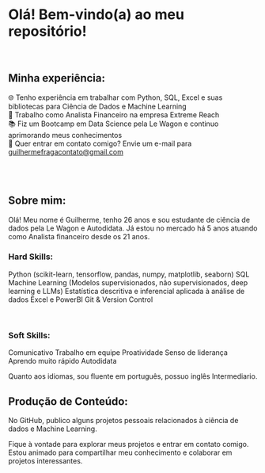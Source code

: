 # Olá! Bem-vindo(a) ao meu repositório!

<br>

## Minha experiência:

🌐 Tenho experiência em trabalhar com Python, SQL, Excel e suas bibliotecas para Ciência de Dados e Machine Learning<br>
🎲 Trabalho como Analista Financeiro na empresa Extreme Reach <br>
📚 Fiz um Bootcamp em Data Science pela Le Wagon e continuo aprimorando meus conhecimentos <br>
📧 Quer entrar em contato comigo? Envie um e-mail para guilhermefragacontato@gmail.com <br>
<br>

<br>

## Sobre mim:

Olá! Meu nome é Guilherme, tenho 26 anos e sou estudante de ciência de dados pela Le Wagon e Autodidata. Já estou no mercado há 5 anos atuando como Analista financeiro desde os 21 anos.<br>

### Hard Skills:

Python (scikit-learn, tensorflow, pandas, numpy, matplotlib, seaborn)
SQL
Machine Learning (Modelos supervisionados, não supervisionados, deep learning e LLMs)
Estatística descritiva e inferencial aplicada à análise de dados
Excel e PowerBI
Git & Version Control
<br>

<br>

### Soft Skills:

Comunicativo
Trabalho em equipe
Proatividade
Senso de liderança
Aprendo muito rápido
Autodidata
<br>

Quanto aos idiomas, sou fluente em português, possuo inglês Intermediario.

## Produção de Conteúdo:

No GitHub, publico alguns projetos pessoais relacionados à ciência de dados e Machine Learning.
<br>

Fique à vontade para explorar meus projetos e entrar em contato comigo. Estou animado para compartilhar meu conhecimento e colaborar em projetos interessantes.
